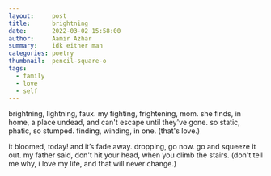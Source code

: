 ```yaml
---
layout:     post
title:      brightning
date:       2022-03-02 15:58:00
author:     Aamir Azhar
summary:    idk either man
categories: poetry
thumbnail:  pencil-square-o
tags:
  - family
  - love
  - self
---
```

brightning, lightning, faux. my fighting, frightening, mom. she finds, in home, a place undead, and can't escape until they've gone. so static, phatic, so stumped. finding, winding, in one. (that's love.)

it bloomed, today! and it’s fade away. dropping, go now. go and squeeze it out. my father said, don't hit your head, when you climb the stairs. (don't tell me why, i love my life, and that will never change.)
